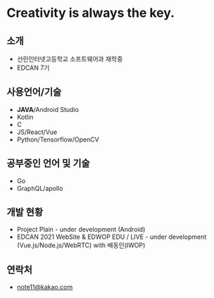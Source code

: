 # Creativity is always the key.

## 소개
- 선린인터넷고등학교 소프트웨어과 재학중
- EDCAN 7기

## 사용언어/기술
 - **JAVA**/Android Studio
 - Kotlin
 - C
 - JS/React/Vue
 - Python/Tensorflow/OpenCV

## 공부중인 언어 및 기술
- Go
- GraphQL/apollo

## 개발 현황
- Project Plain - under development (Android)
- EDCAN 2021 WebSite & EDWOP EDU / LIVE - under development (Vue.js/Node.js/WebRTC) with 배동인(IWOP)

## 연락처
- note11@kakao.com
